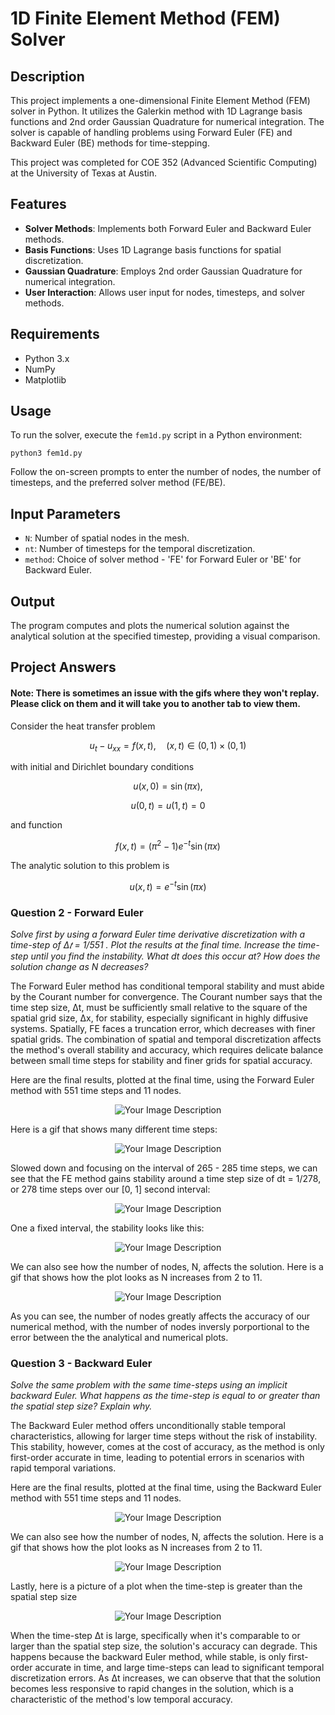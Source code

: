 # 1D Finite Element Method (FEM) Solver

## Description
This project implements a one-dimensional Finite Element Method (FEM) solver in Python. It utilizes the Galerkin method with 1D Lagrange basis functions and 2nd order Gaussian Quadrature for numerical integration. The solver is capable of handling problems using Forward Euler (FE) and Backward Euler (BE) methods for time-stepping.

This project was completed for COE 352 (Advanced Scientific Computing) at the University of Texas at Austin. 

## Features
- **Solver Methods**: Implements both Forward Euler and Backward Euler methods.
- **Basis Functions**: Uses 1D Lagrange basis functions for spatial discretization.
- **Gaussian Quadrature**: Employs 2nd order Gaussian Quadrature for numerical integration.
- **User Interaction**: Allows user input for nodes, timesteps, and solver methods.

## Requirements
- Python 3.x
- NumPy
- Matplotlib

## Usage
To run the solver, execute the `fem1d.py` script in a Python environment:
```
python3 fem1d.py
```


Follow the on-screen prompts to enter the number of nodes, the number of timesteps, and the preferred solver method (FE/BE).

## Input Parameters
- `N`: Number of spatial nodes in the mesh.
- `nt`: Number of timesteps for the temporal discretization.
- `method`: Choice of solver method - 'FE' for Forward Euler or 'BE' for Backward Euler.

## Output
The program computes and plots the numerical solution against the analytical solution at the specified timestep, providing a visual comparison.

## Project Answers

#### Note: There is sometimes an issue with the gifs where they won't replay. Please click on them and it will take you to another tab to view them. 

Consider the heat transfer problem

$$
u_t - u_{xx} = f(x, t), \quad (x, t) \in (0, 1) \times (0, 1)
$$

with initial and Dirichlet boundary conditions

$$
u(x, 0) = \sin(\pi x),
$$

$$
u(0, t) = u(1, t) = 0
$$

and function 

$$
f(x, t) = (\pi^2 - 1)e^{-t}\sin(\pi x)
$$

The analytic solution to this problem is

$$
u(x, t) = e^{-t}\sin(\pi x)
$$






### Question 2 - Forward Euler
_Solve first by using a forward Euler time derivative discretization with a time-step of Δ𝑡 = 1/551 . Plot the results at the final time. Increase the time-step until you find the instability. What dt does this occur at? How does the solution change as N decreases?_

The Forward Euler method has conditional temporal stability and must abide by the Courant number for convergence. The Courant number says that the time step size, Δt, must be sufficiently small relative to the square of the spatial grid size, Δx, for stability, especially significant in highly diffusive systems. Spatially, FE faces a truncation error, which decreases with finer spatial grids. The combination of spatial and temporal discretization affects the method's overall stability and accuracy, which requires delicate balance between small time steps for stability and finer grids for spatial accuracy.


Here are the final results, plotted at the final time, using the Forward Euler method with 551 time steps and 11 nodes.


<p align="center">
  <img src="https://github.com/jthet/FEM1D/blob/main/resources/FE_11n_551t.png" alt="Your Image Description">
</p>

Here is a gif that shows many different time steps:

<p align="center">
  <img src="https://github.com/jthet/FEM1D/blob/main/resources/solution_evolution_0_600_free.gif" alt="Your Image Description">
</p>

Slowed down and focusing on the interval of 265 -  285 time steps, we can see that the FE method gains stability around a time step size of dt = 1/278, or 278 time steps over our [0, 1] second interval:

<p align="center">
  <img src="https://github.com/jthet/FEM1D/blob/main/resources/solution_evolution_265_285_free.gif" alt="Your Image Description">
</p>

One a fixed interval, the stability looks like this:

<p align="center">
  <img src="https://github.com/jthet/FEM1D/blob/main/resources/solution_evolution_265_285_fixed.gif" alt="Your Image Description">
</p>

We can also see how the number of nodes, N, affects the solution. Here is a gif that shows how the plot looks as N increases from 2 to 11.

<p align="center">
  <img src="https://github.com/jthet/FEM1D/blob/main/resources/solution_evolution_node_change_FE.gif" alt="Your Image Description">
</p>

As you can see, the number of nodes greatly affects the accuracy of our numerical method, with the number of nodes  inversly porportional to the error between the the analytical and numerical plots. 

### Question 3 -  Backward Euler
_Solve the same problem with the same time-steps using an implicit backward Euler. What happens as the time-step is equal to or greater than the spatial step size? Explain why._

The Backward Euler method offers unconditionally stable temporal characteristics, allowing for larger time steps without the risk of instability. This stability, however, comes at the cost of accuracy, as the method is only first-order accurate in time, leading to potential errors in scenarios with rapid temporal variations. 

Here are the final results, plotted at the final time, using the Backward Euler method with 551 time steps and 11 nodes.

<p align="center">
  <img src="https://github.com/jthet/FEM1D/blob/main/resources/BE_11n_551t.png" alt="Your Image Description">
</p>

We can also see how the number of nodes, N, affects the solution. Here is a gif that shows how the plot looks as N increases from 2 to 11.

<p align="center">
  <img src="https://github.com/jthet/FEM1D/blob/main/resources/solution_evolution_node_change_BE.gif" alt="Your Image Description">
</p>

Lastly, here is a picture of a plot when the time-step is greater than the spatial step size
<p align="center">
  <img src="https://github.com/jthet/FEM1D/blob/main/resources/BE_smallSpace_bigTime.png" alt="Your Image Description">
</p>


When the time-step Δt is large, specifically when it's comparable to or larger than the spatial step size, the solution's accuracy can degrade. This happens because the backward Euler method, while stable, is only first-order accurate in time, and large time-steps can lead to significant temporal discretization errors. As Δt increases, we can observe that that the solution becomes less responsive to rapid changes in the solution, which is a characteristic of the method's low temporal accuracy. 
